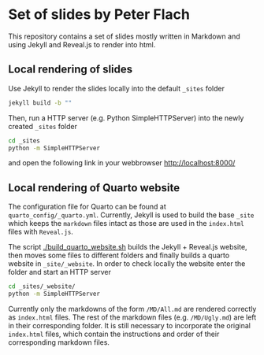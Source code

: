 # Set of slides by Peter Flach

This repository contains a set of slides mostly written in Markdown and using
Jekyll and Reveal.js to render into html.

## Local rendering of slides

Use Jekyll to render the slides locally into the default `_sites` folder

```bash
jekyll build -b ""
```

Then, run a HTTP server (e.g. Python SimpleHTTPServer) into the newly created
`_sites` folder

```bash
cd _sites
python -m SimpleHTTPServer
```

and open the following link in your webbrowser [http://localhost:8000/](http://localhost:8000/)


## Local rendering of Quarto website

The configuration file for Quarto can be found at `quarto_config/_quarto.yml`.
Currently, Jekyll is used to build the base `_site` which keeps the `markdown`
files intact as those are used in the `index.html` files with `Reveal.js`.

The script [./build_quarto_website.sh](./build_quarto_website.sh) builds the
Jekyll + Reveal.js website, then moves some files to different folders and
finally builds a quarto website in `_site/_website`. In order to check locally
the website enter the folder and start an HTTP server

```bash
cd _sites/_website/
python -m SimpleHTTPServer
```

Currently only the markdowns of the form `/MD/All.md` are rendered correctly as
`index.html` files. The rest of the markdown files (e.g. `/MD/Ugly.md`) are
left in their corresponding folder. It is still necessary to incorporate the
original `index.html` files, which contain the instructions and order of their
corresponding markdown files.
